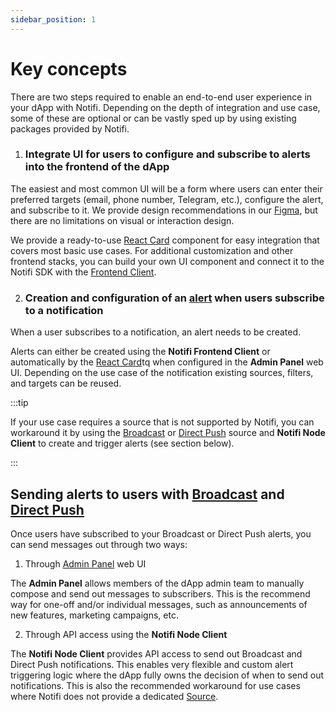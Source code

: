 ```yaml
---
sidebar_position: 1
---
```


# Key concepts

There are two steps required to enable an end-to-end user experience in your dApp with Notifi.
Depending on the depth of integration and use case, some of these are optional or can be vastly sped up by using existing packages provided by Notifi.

1. ### Integrate UI for users to configure and subscribe to alerts into the frontend of the dApp

  The easiest and most common UI will be a form where users can enter their preferred targets (email, phone number, Telegram, etc.), configure the alert, and subscribe to it.
  We provide design recommendations in our [Figma](https://www.figma.com/file/ieF0Ynuc3WI608RCt7wKSf/Notifi-Template?node-id=0%3A1&t=v8zeo6UovJAOb9vR-0), but there are no limitations on visual or interaction design.

  We provide a ready-to-use [React Card](../alert-subscribe/react-card) component for easy integration that covers most basic use cases.
  For additional customization and other frontend stacks, you can build your own UI component and connect it to the Notifi SDK with the [Frontend Client](../alert-subscribe/frontend-client).

2. ### Creation and configuration of an [alert](alert-intro) when users subscribe to a notification

  When a user subscribes to a notification, an alert needs to be created.

  Alerts can either be created using the **Notifi Frontend Client** or automatically by the [React Card](../alert-subscribe/react-card)tq when configured in the **Admin Panel** web UI.
  Depending on the use case of the notification existing sources, filters, and targets can be reused.

  :::tip

  If your use case requires a source that is not supported by Notifi, you can workaround it by using the [Broadcast](alert-intro#broadcast) or [Direct Push](alert-intro#direct-push) source and **Notifi Node Client** to create and trigger alerts (see section below).

  :::

## Sending alerts to users with [Broadcast](alert-intro#broadcast) and [Direct Push](alert-intro#direct-push)

Once users have subscribed to your Broadcast or Direct Push alerts, you can send messages out through two ways:

1. Through [Admin Panel](https://admin.dev.notifi.network) web UI

  The **Admin Panel** allows members of the dApp admin team to manually compose and send out messages to subscribers. This is the recommend way for one-off and/or individual messages, such as announcements of new features, marketing campaigns, etc.

2. Through API access using the **Notifi Node Client**

  The **Notifi Node Client** provides API access to send out Broadcast and Direct Push notifications. This enables very flexible and custom alert triggering logic where the dApp fully owns the decision of when to send out notifications.
  This is also the recommended workaround for use cases where Notifi does not provide a dedicated [Source](alert-intro#source).

